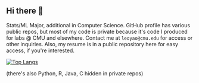 ## Hi there 👋

Stats/ML Major, additional in Computer Science. GitHub profile has various public repos, but most of my code is private because it's code I produced for labs @ CMU and elsewhere. Contact me at ```leoyao@cmu.edu``` for access or other inquiries. Also, my resume is in a public repository here for easy access, if you're interested.

[![Top Langs](https://github-readme-stats.vercel.app/api/top-langs/?username=LeoY20)](https://github.com/anuraghazra/github-readme-stats)

(there's also Python, R, Java, C hidden in private repos)


